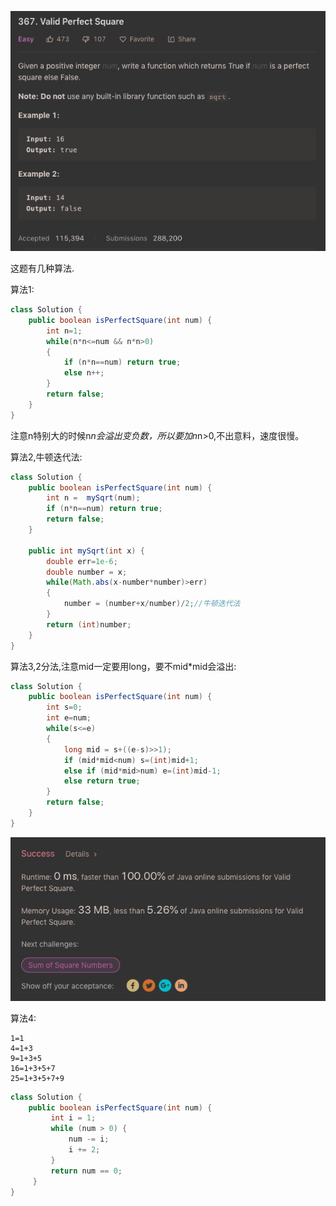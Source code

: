 ![GitHub Logo](/image/367.1.png)

这题有几种算法.<br>

算法1:

```java
class Solution {
    public boolean isPerfectSquare(int num) {
        int n=1;
        while(n*n<=num && n*n>0)
        {
            if (n*n==num) return true;
            else n++;
        }
        return false;
    }
}
```

注意n特别大的时候n*n会溢出变负数，所以要加n*n>0,不出意料，速度很慢。

算法2,牛顿迭代法:

```java
class Solution {
    public boolean isPerfectSquare(int num) {
        int n =  mySqrt(num);
        if (n*n==num) return true;
        return false;
    }
    
    public int mySqrt(int x) {
        double err=1e-6;
        double number = x;        
        while(Math.abs(x-number*number)>err)
        {
            number = (number+x/number)/2;//牛顿迭代法
        }
        return (int)number;        
    }    
}
```

算法3,2分法,注意mid一定要用long，要不mid*mid会溢出:

```java
class Solution {
    public boolean isPerfectSquare(int num) {
        int s=0;
        int e=num;
        while(s<=e)
        {
            long mid = s+((e-s)>>1);
            if (mid*mid<num) s=(int)mid+1;
            else if (mid*mid>num) e=(int)mid-1;
            else return true;
        }        
        return false;
    }
}
```

![GitHub Logo](/image/367.2.png)

算法4:

    1=1
    4=1+3
    9=1+3+5
    16=1+3+5+7
    25=1+3+5+7+9

```java
class Solution {
    public boolean isPerfectSquare(int num) {
         int i = 1;
         while (num > 0) {
             num -= i;
             i += 2;
         }
         return num == 0;
     }
}
```